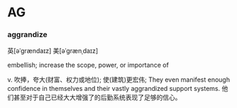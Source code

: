 # AG

### aggrandize

英[əˈgrændaɪz] 美[əˈgrænˌdaɪz]

embellish; increase the scope, power, or importance of

v.	吹捧，夸大(财富、权力或地位); 使(建筑)更宏伟;
They even manifest enough confidence in themselves and their vastly aggrandized support systems.
他们甚至对于自己已经大大增强了的后勤系统表现了足够的信心。

